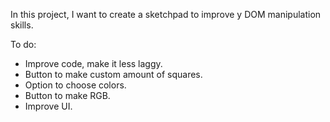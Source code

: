 In this project, I want to create a sketchpad to improve y DOM manipulation skills.

To do: 

- Improve code, make it less laggy.
- Button to make custom amount of squares.
- Option to choose colors.
- Button to make RGB.
- Improve UI.
